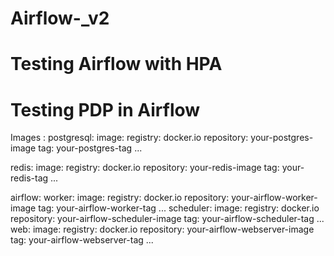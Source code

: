 # Airflow-_v2

# Testing Airflow with HPA

# Testing PDP in Airflow


Images : 
postgresql:
  image:
    registry: docker.io
    repository: your-postgres-image
    tag: your-postgres-tag
    ...

redis:
  image:
    registry: docker.io
    repository: your-redis-image
    tag: your-redis-tag
    ...

airflow:
  worker:
    image:
      registry: docker.io
      repository: your-airflow-worker-image
      tag: your-airflow-worker-tag
      ...
  scheduler:
    image:
      registry: docker.io
      repository: your-airflow-scheduler-image
      tag: your-airflow-scheduler-tag
      ...
  web:
    image:
      registry: docker.io
      repository: your-airflow-webserver-image
      tag: your-airflow-webserver-tag
      ...
